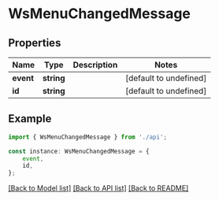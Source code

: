 # WsMenuChangedMessage


## Properties

Name | Type | Description | Notes
------------ | ------------- | ------------- | -------------
**event** | **string** |  | [default to undefined]
**id** | **string** |  | [default to undefined]

## Example

```typescript
import { WsMenuChangedMessage } from './api';

const instance: WsMenuChangedMessage = {
    event,
    id,
};
```

[[Back to Model list]](../README.md#documentation-for-models) [[Back to API list]](../README.md#documentation-for-api-endpoints) [[Back to README]](../README.md)
